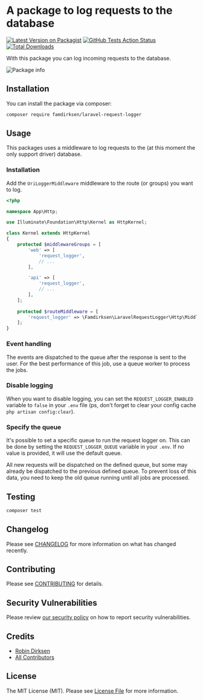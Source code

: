 # A package to log requests to the database

[![Latest Version on Packagist](https://img.shields.io/packagist/v/famdirksen/laravel-request-logger.svg?style=flat-square)](https://packagist.org/packages/famdirksen/laravel-request-logger)
[![GitHub Tests Action Status](https://img.shields.io/github/workflow/status/famdirksen/laravel-request-logger/Tests?label=tests)](https://github.com/famdirksen/laravel-request-logger/actions?query=workflow%3ATests+branch%3Amaster)
[![Total Downloads](https://img.shields.io/packagist/dt/famdirksen/laravel-request-logger.svg?style=flat-square)](https://packagist.org/packages/famdirksen/laravel-request-logger)


With this package you can log incoming requests to the database.

![Package info](https://banners.beyondco.de/Laravel%20Request%20Logger.png?theme=light&packageManager=composer+require&packageName=famdirksen%2Flaravel-request-logger&pattern=architect&style=style_1&description=Register+referrals+in+your+application+with+ease.&md=1&showWatermark=0&fontSize=100px&images=https%3A%2F%2Flaravel.com%2Fimg%2Flogomark.min.svg)

## Installation

You can install the package via composer:

```bash
composer require famdirksen/laravel-request-logger
```

## Usage

This packages uses a middleware to log requests to the (at this moment the only support driver) database.

### Installation
Add the `UriLoggerMiddleware` middleware to the route (or groups) you want to log.

```php
<?php

namespace App\Http;

use Illuminate\Foundation\Http\Kernel as HttpKernel;

class Kernel extends HttpKernel
{
    protected $middlewareGroups = [
        'web' => [
            'request_logger',
            // ...
        ],

        'api' => [
            'request_logger',
            // ...
        ],
    ];
    
    protected $routeMiddleware = [
        'request_logger' => \Famdirksen\LaravelRequestLogger\Http\Middleware\UriLoggerMiddleware::class,
    ];
}
```

### Event handling
The events are dispatched to the queue after the response is sent to the user. For the best performance of this job, use a queue worker to process the jobs.

### Disable logging
When you want to disable logging, you can set the `REQUEST_LOGGER_ENABLED` variable to `false` in your `.env` file (ps, don't forget to clear your config cache `php artisan config:clear`).

### Specify the queue
It's possible to set a specific queue to run the request logger on. This can be done by setting the `REQUEST_LOGGER_QUEUE` variable in your `.env`. If no value is provided, it will use the default queue. 

All new requests will be dispatched on the defined queue, but some may already be dispatched to the previous defined queue. To prevent loss of this data, you need to keep the old queue running until all jobs are processed. 

## Testing

```bash
composer test
```

## Changelog

Please see [CHANGELOG](CHANGELOG.md) for more information on what has changed recently.

## Contributing

Please see [CONTRIBUTING](.github/CONTRIBUTING.md) for details.

## Security Vulnerabilities

Please review [our security policy](../../security/policy) on how to report security vulnerabilities.

## Credits

- [Robin Dirksen](https://github.com/robindirksen1)
- [All Contributors](../../contributors)

## License

The MIT License (MIT). Please see [License File](LICENSE.md) for more information.
